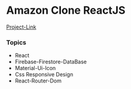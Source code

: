 # Amazon Clone ReactJS

[Project-Link](https://amazon-clone-reactjs99.netlify.app//)


### Topics
- React
- Firebase-Firestore-DataBase
- Material-Ui-Icon
- Css Responsive Design
- React-Router-Dom



